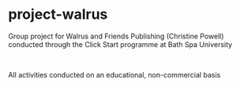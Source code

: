 # project-walrus
<p>Group project for Walrus and Friends Publishing (Christine Powell) conducted through the Click Start programme at Bath Spa University</p>
<br>
<p>All activities conducted on an educational, non-commercial basis</p>
